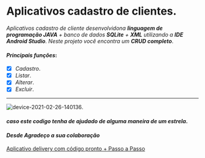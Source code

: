 # Aplicativos cadastro de clientes.
_Aplicativos cadastro de cliente desenvolvidona **linguagem de programação JAVA** + banco de dados **SQLite** + **XML** utilizando a **IDE Android Studio**. Neste projeto você encontra um **CRUD completo**_.
#### _Principais funções_:
- [x] _Cadastro_.
- [x] _Listar_.
- [x] _Alterar_.
- [x] _Excluir_.
---
![device-2021-02-26-140136](https://user-images.githubusercontent.com/72363971/109333740-96e7a100-783e-11eb-8172-4772110f7041.png).

#### _caso este codigo tenha de ajudado de alguma maneira de um estrela_.
#### _Desde Agradeço a sua colaboração_

[Aplicativo delivery com código pronto + Passo a Passo](https://go.hotmart.com/H50698739H)
